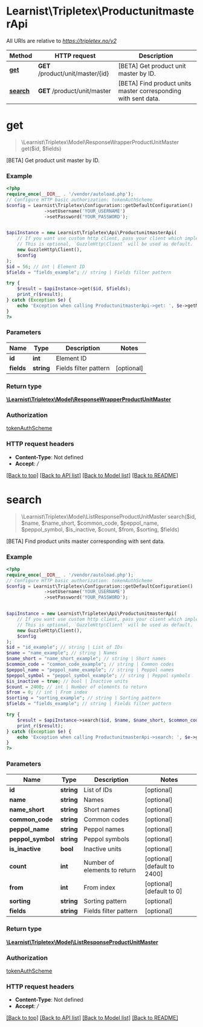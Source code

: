 # Learnist\Tripletex\ProductunitmasterApi

All URIs are relative to *https://tripletex.no/v2*

Method | HTTP request | Description
------------- | ------------- | -------------
[**get**](ProductunitmasterApi.md#get) | **GET** /product/unit/master/{id} | [BETA] Get product unit master by ID.
[**search**](ProductunitmasterApi.md#search) | **GET** /product/unit/master | [BETA] Find product units master corresponding with sent data.

# **get**
> \Learnist\Tripletex\Model\ResponseWrapperProductUnitMaster get($id, $fields)

[BETA] Get product unit master by ID.

### Example
```php
<?php
require_once(__DIR__ . '/vendor/autoload.php');
// Configure HTTP basic authorization: tokenAuthScheme
$config = Learnist\Tripletex\Configuration::getDefaultConfiguration()
              ->setUsername('YOUR_USERNAME')
              ->setPassword('YOUR_PASSWORD');


$apiInstance = new Learnist\Tripletex\Api\ProductunitmasterApi(
    // If you want use custom http client, pass your client which implements `GuzzleHttp\ClientInterface`.
    // This is optional, `GuzzleHttp\Client` will be used as default.
    new GuzzleHttp\Client(),
    $config
);
$id = 56; // int | Element ID
$fields = "fields_example"; // string | Fields filter pattern

try {
    $result = $apiInstance->get($id, $fields);
    print_r($result);
} catch (Exception $e) {
    echo 'Exception when calling ProductunitmasterApi->get: ', $e->getMessage(), PHP_EOL;
}
?>
```

### Parameters

Name | Type | Description  | Notes
------------- | ------------- | ------------- | -------------
 **id** | **int**| Element ID |
 **fields** | **string**| Fields filter pattern | [optional]

### Return type

[**\Learnist\Tripletex\Model\ResponseWrapperProductUnitMaster**](../Model/ResponseWrapperProductUnitMaster.md)

### Authorization

[tokenAuthScheme](../../README.md#tokenAuthScheme)

### HTTP request headers

 - **Content-Type**: Not defined
 - **Accept**: */*

[[Back to top]](#) [[Back to API list]](../../README.md#documentation-for-api-endpoints) [[Back to Model list]](../../README.md#documentation-for-models) [[Back to README]](../../README.md)

# **search**
> \Learnist\Tripletex\Model\ListResponseProductUnitMaster search($id, $name, $name_short, $common_code, $peppol_name, $peppol_symbol, $is_inactive, $count, $from, $sorting, $fields)

[BETA] Find product units master corresponding with sent data.

### Example
```php
<?php
require_once(__DIR__ . '/vendor/autoload.php');
// Configure HTTP basic authorization: tokenAuthScheme
$config = Learnist\Tripletex\Configuration::getDefaultConfiguration()
              ->setUsername('YOUR_USERNAME')
              ->setPassword('YOUR_PASSWORD');


$apiInstance = new Learnist\Tripletex\Api\ProductunitmasterApi(
    // If you want use custom http client, pass your client which implements `GuzzleHttp\ClientInterface`.
    // This is optional, `GuzzleHttp\Client` will be used as default.
    new GuzzleHttp\Client(),
    $config
);
$id = "id_example"; // string | List of IDs
$name = "name_example"; // string | Names
$name_short = "name_short_example"; // string | Short names
$common_code = "common_code_example"; // string | Common codes
$peppol_name = "peppol_name_example"; // string | Peppol names
$peppol_symbol = "peppol_symbol_example"; // string | Peppol symbols
$is_inactive = true; // bool | Inactive units
$count = 2400; // int | Number of elements to return
$from = 0; // int | From index
$sorting = "sorting_example"; // string | Sorting pattern
$fields = "fields_example"; // string | Fields filter pattern

try {
    $result = $apiInstance->search($id, $name, $name_short, $common_code, $peppol_name, $peppol_symbol, $is_inactive, $count, $from, $sorting, $fields);
    print_r($result);
} catch (Exception $e) {
    echo 'Exception when calling ProductunitmasterApi->search: ', $e->getMessage(), PHP_EOL;
}
?>
```

### Parameters

Name | Type | Description  | Notes
------------- | ------------- | ------------- | -------------
 **id** | **string**| List of IDs | [optional]
 **name** | **string**| Names | [optional]
 **name_short** | **string**| Short names | [optional]
 **common_code** | **string**| Common codes | [optional]
 **peppol_name** | **string**| Peppol names | [optional]
 **peppol_symbol** | **string**| Peppol symbols | [optional]
 **is_inactive** | **bool**| Inactive units | [optional]
 **count** | **int**| Number of elements to return | [optional] [default to 2400]
 **from** | **int**| From index | [optional] [default to 0]
 **sorting** | **string**| Sorting pattern | [optional]
 **fields** | **string**| Fields filter pattern | [optional]

### Return type

[**\Learnist\Tripletex\Model\ListResponseProductUnitMaster**](../Model/ListResponseProductUnitMaster.md)

### Authorization

[tokenAuthScheme](../../README.md#tokenAuthScheme)

### HTTP request headers

 - **Content-Type**: Not defined
 - **Accept**: */*

[[Back to top]](#) [[Back to API list]](../../README.md#documentation-for-api-endpoints) [[Back to Model list]](../../README.md#documentation-for-models) [[Back to README]](../../README.md)

